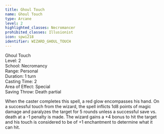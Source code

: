 ```yaml
---
title: Ghoul Touch
name: Ghoul Touch
type: Arcane
level: 2
highlighted_classes: Necromancer
prohibited_classes: Illusionist
icon: spwi218
identifier: WIZARD_GHOUL_TOUCH
---
```

Ghoul Touch  
Level: 2  
School: Necromancy  
Range: Personal  
Duration: 1 turn  
Casting Time: 2  
Area of Effect: Special  
Saving Throw: Death partial  
  
When the caster completes this spell, a red glow encompasses his hand. On a successful touch from the wizard, the spell inflicts 1d8 points of magic damage and paralyzes the target for 5 rounds unless a successful save vs. death at a -1 penalty is made. The wizard gains a +4 bonus to hit the target and his touch is considered to be of +1 enchantment to determine what it can hit.  
